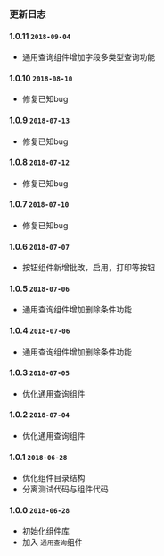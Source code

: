 ### 更新日志

#### 1.0.11 `2018-09-04`
* 通用查询组件增加字段多类型查询功能

#### 1.0.10 `2018-08-10`
* 修复已知bug

#### 1.0.9 `2018-07-13`
* 修复已知bug

#### 1.0.8 `2018-07-12`
* 修复已知bug

#### 1.0.7 `2018-07-10`
* 修复已知bug

#### 1.0.6 `2018-07-07`
* 按钮组件新增批改，启用，打印等按钮

#### 1.0.5 `2018-07-06`
* 通用查询组件增加删除条件功能

#### 1.0.4 `2018-07-06`
* 通用查询组件增加删除条件功能

#### 1.0.3 `2018-07-05`
* 优化通用查询组件

#### 1.0.2 `2018-07-04`
* 优化通用查询组件

#### 1.0.1  `2018-06-28`
* 优化组件目录结构
* 分离测试代码与组件代码

#### 1.0.0 `2018-06-28`
* 初始化组件库
* 加入 `通用查询`组件
